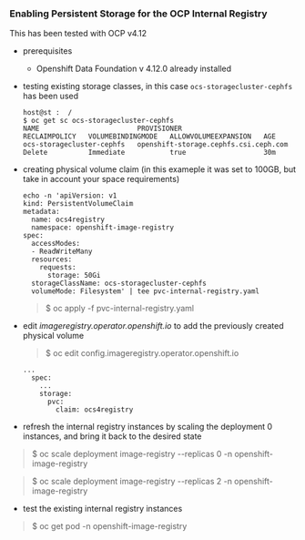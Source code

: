 ### Enabling Persistent Storage for the OCP Internal Registry

This has been tested with OCP v4.12

- prerequisites
  - Openshift Data Foundation v 4.12.0 already installed

- testing existing storage classes, in this case `ocs-storagecluster-cephfs` has been used

      host@st :  /
      $ oc get sc ocs-storagecluster-cephfs
      NAME                        PROVISIONER                             RECLAIMPOLICY   VOLUMEBINDINGMODE   ALLOWVOLUMEEXPANSION   AGE
      ocs-storagecluster-cephfs   openshift-storage.cephfs.csi.ceph.com   Delete          Immediate           true                   30m

- creating physical volume claim (in this exameple it was set to 100GB, but take in account your space requirements)

      echo -n 'apiVersion: v1
      kind: PersistentVolumeClaim
      metadata:
        name: ocs4registry
        namespace: openshift-image-registry
      spec:
        accessModes:
        - ReadWriteMany
        resources:
          requests:
            storage: 50Gi
        storageClassName: ocs-storagecluster-cephfs
        volumeMode: Filesystem' | tee pvc-internal-registry.yaml

    > $ oc apply -f pvc-internal-registry.yaml
    >

- edit *imageregistry.operator.openshift.io* to add the previously created physical volume
  > $ oc edit config.imageregistry.operator.openshift.io
  >

      ...
        spec:
          ...
          storage:
            pvc:
              claim: ocs4registry

- refresh the internal registry instances by scaling the deployment 0 instances, and bring it back to the desired state
> $ oc scale deployment image-registry --replicas 0 -n openshift-image-registry
>

> $ oc scale deployment image-registry --replicas 2 -n openshift-image-registry
>

- test the existing internal registry instances
> $ oc get pod -n openshift-image-registry
>
